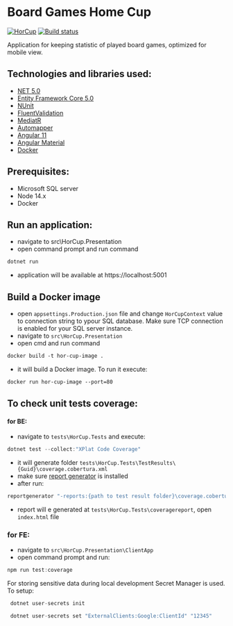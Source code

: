 # Board Games Home Cup

[![HorCup](https://github.com/GorbunowArtem/BoardGamesHomeCup/workflows/HorCup/badge.svg)](https://github.com/GorbunowArtem/BoardGamesHomeCup/actions)
[![Build status](https://dev.azure.com/artem-horbunov/hor-cup/_apis/build/status/hor-cup-Docker%20container-CI)](https://dev.azure.com/artem-horbunov/hor-cup/_build/latest?definitionId=1)

Application for keeping statistic of played board games, optimized for mobile view.

## Technologies and libraries used:

- [NET 5.0](https://github.com/microsoft/dotnet)
- [Entity Framework Core 5.0](https://github.com/dotnet/efcore)
- [NUnit](https://github.com/nunit/nunit)
- [FluentValidation](https://github.com/FluentValidation/FluentValidation)
- [MediatR](https://github.com/jbogard/MediatR)
- [Automapper](https://github.com/AutoMapper/AutoMapper)
- [Angular 11](https://github.com/angular/angular)
- [Angular Material](https://github.com/angular/material)
- [Docker](https://www.docker.com/)

## Prerequisites:

- Microsoft SQL server
- Node 14.x
- Docker

## Run an application:

- navigate to src\HorCup.Presentation
- open command prompt and run command

```c#
dotnet run
```

- application will be available at https://localhost:5001

## Build a Docker image

- open `appsettings.Production.json` file and change `HorCupContext` value to connection string to ypour SQL database. Make sure TCP connection is enabled for your SQL server instance.
- navigate to `src\HorCup.Presentation`
- open cmd and run command

```dockerfile
docker build -t hor-cup-image .
```

- it will build a Docker image. To run it execute:

```dockerfile
docker run hor-cup-image --port=80
```

## To check unit tests coverage:

#### for BE:

- navigate to `tests\HorCup.Tests` and execute:

```c#
dotnet test --collect:"XPlat Code Coverage"
```

- it will generate folder `tests\HorCup.Tests\TestResults\{Guid}\coverage.cobertura.xml`
- make sure [report generator](https://github.com/danielpalme/ReportGenerator) is installed
- after run:

```c#
reportgenerator "-reports:{path to test result folder}\coverage.cobertura.xml" "-targetdir:coveragereport" -reporttypes:Html
```

- report will e generated at `tests\HorCup.Tests\coveragereport`, open `index.html` file

### for FE:

- navigate to `src\HorCup.Presentation\ClientApp`
- open command prompt and run:

```js
npm run test:coverage
```

For storing sensitive data during local development Secret Manager is used. To setup:

```c#
 dotnet user-secrets init

 dotnet user-secrets set "ExternalClients:Google:ClientId" "12345"
```
